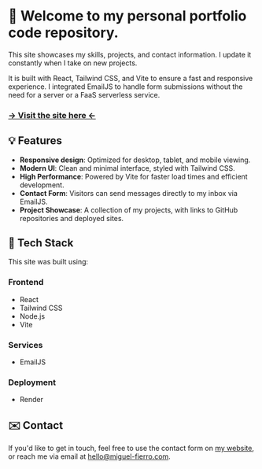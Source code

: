 # 👋 Welcome to my personal portfolio code repository.

This site showcases my skills, projects, and contact information. I update it constantly when I take on new projects.

It is built with React, Tailwind CSS, and Vite to ensure a fast and responsive experience. I integrated EmailJS to handle form submissions without the need for a server or a FaaS serverless service.

### [-> Visit the site here <-](https://miguel-fierro.com)

## 💡 Features

* **Responsive design**: Optimized for desktop, tablet, and mobile viewing.
* **Modern UI**: Clean and minimal interface, styled with Tailwind CSS.
* **High Performance**: Powered by Vite for faster load times and efficient development.
* **Contact Form**: Visitors can send messages directly to my inbox via EmailJS.
* **Project Showcase**: A collection of my projects, with links to GitHub repositories and deployed sites.

## 🧰 Tech Stack

This site was built using:

### Frontend
* React
* Tailwind CSS
* Node.js
* Vite

### Services
* EmailJS

### Deployment
* Render

## :envelope: Contact

If you'd like to get in touch, feel free to use the contact form on [my website](https://miguel-fierro.com), or reach me via email at [hello@miguel-fierro.com](mailto:hello@miguel-fierro.com).